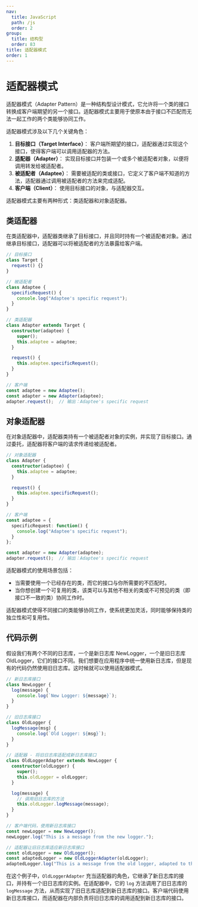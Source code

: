 ```yaml
---
nav:
  title: JavaScript
  path: /js
  order: 2
group:
  title: 结构型
  order: 83
title: 适配器模式
order: 1
---
```


# 适配器模式

适配器模式（Adapter Pattern）是一种结构型设计模式，它允许将一个类的接口转换成客户端期望的另一个接口。适配器模式主要用于使原本由于接口不匹配而无法一起工作的两个类能够协同工作。

适配器模式涉及以下几个关键角色：

1. **目标接口（Target Interface）**： 客户端所期望的接口，适配器通过实现这个接口，使得客户端可以调用适配器的方法。
2. **适配器（Adapter）**： 实现目标接口并包装一个或多个被适配者对象，以便将调用转发给被适配者。
3. **被适配者（Adaptee）**： 需要被适配的类或接口，它定义了客户端不知道的方法，适配器通过调用被适配者的方法来完成适配。
4. **客户端（Client）**： 使用目标接口的对象，与适配器交互。

适配器模式主要有两种形式：类适配器和对象适配器。

## 类适配器

在类适配器中，适配器类继承了目标接口，并且同时持有一个被适配者对象。通过继承目标接口，适配器可以将被适配者的方法暴露给客户端。

```typescript
// 目标接口
class Target {
  request() {}
}

// 被适配者
class Adaptee {
  specificRequest() {
    console.log("Adaptee's specific request");
  }
}

// 类适配器
class Adapter extends Target {
  constructor(adaptee) {
    super();
    this.adaptee = adaptee;
  }

  request() {
    this.adaptee.specificRequest();
  }
}

// 客户端
const adaptee = new Adaptee();
const adapter = new Adapter(adaptee);
adapter.request();  // 输出：Adaptee's specific request
```

## 对象适配器

在对象适配器中，适配器类持有一个被适配者对象的实例，并实现了目标接口。通过委托，适配器将客户端的请求传递给被适配者。

```typescript
// 对象适配器
class Adapter {
  constructor(adaptee) {
    this.adaptee = adaptee;
  }

  request() {
    this.adaptee.specificRequest();
  }
}

// 客户端
const adaptee = {
  specificRequest: function() {
    console.log("Adaptee's specific request");
  }
};

const adapter = new Adapter(adaptee);
adapter.request();  // 输出：Adaptee's specific request
```

适配器模式的使用场景包括：

- 当需要使用一个已经存在的类，而它的接口与你所需要的不匹配时。
- 当你想创建一个可复用的类，该类可以与其他不相关的类或不可预见的类（即接口不一致的类）协同工作时。

适配器模式使得不同接口的类能够协同工作，使系统更加灵活，同时能够保持类的独立性和可复用性。

## 代码示例

假设我们有两个不同的日志库，一个是新日志库 NewLogger，一个是旧日志库 OldLogger，它们的接口不同。我们想要在应用程序中统一使用新日志库，但是现有的代码仍然使用旧日志库。这时候就可以使用适配器模式。

```typescript
// 新日志库接口
class NewLogger {
  log(message) {
    console.log(`New Logger: ${message}`);
  }
}

// 旧日志库接口
class OldLogger {
  logMessage(msg) {
    console.log(`Old Logger: ${msg}`);
  }
}

// 适配器 - 将旧日志库适配成新日志库接口
class OldLoggerAdapter extends NewLogger {
  constructor(oldLogger) {
    super();
    this.oldLogger = oldLogger;
  }

  log(message) {
    // 调用旧日志库的方法
    this.oldLogger.logMessage(message);
  }
}

// 客户端代码，使用新日志库接口
const newLogger = new NewLogger();
newLogger.log("This is a message from the new logger.");

// 适配器让旧日志库适应新日志库接口
const oldLogger = new OldLogger();
const adaptedLogger = new OldLoggerAdapter(oldLogger);
adaptedLogger.log("This is a message from the old logger, adapted to the new logger interface.");
```

在这个例子中，`OldLoggerAdapter` 充当适配器的角色，它继承了新日志库的接口，并持有一个旧日志库的实例。在适配器中，它的 `log` 方法调用了旧日志库的 `logMessage` 方法，从而实现了旧日志库适配到新日志库的接口。客户端代码使用新日志库接口，而适配器在内部负责将旧日志库的调用适配到新日志库的接口。


